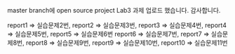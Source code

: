 master branch에 open source project Lab3 과제 업로드 했습니다.
감사합니다.

report1 => 실습문제2번, report2 => 실습문제3번, report3 => 실습문제4번, report4 => 실습문제5번, report5 => 실습문제6번
report6 => 실습문제7번, report7 => 실습문제8번, report8 => 실습문제9번, report9 => 실습문제10번, report10 => 실습문제11번
